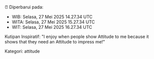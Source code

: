 ⏰ Diperbarui pada:
- WIB: Selasa, 27 Mei 2025 14.27.34 UTC
- WITA: Selasa, 27 Mei 2025 15.27.34 UTC
- WIT: Selasa, 27 Mei 2025 16.27.34 UTC

Kutipan Inspiratif:
"I enjoy when people show Attitude to me because it shows that they need an Attitude to impress me!"


Kategori: attitude

